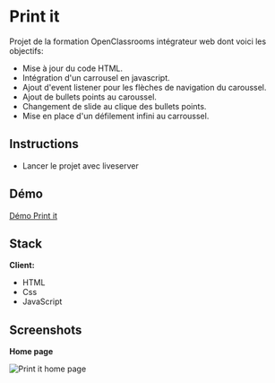 # Print it

Projet de la formation OpenClassrooms intégrateur web dont voici les objectifs:

- Mise à jour du code HTML.
- Intégration d'un carrousel en javascript.
- Ajout d'event listener pour les flèches de navigation du caroussel.
- Ajout de bullets points au caroussel.
- Changement de slide au clique des bullets points.
- Mise en place d'un défilement infini au carroussel.

## Instructions

- Lancer le projet avec liveserver

## Démo

[Démo Print it](https://yelhie.github.io/Print_it/)

## Stack

**Client:**

- HTML
- Css
- JavaScript

## Screenshots

**Home page**

![Print it home page](https://github.com/Yelhie/xi5ftcai605u/blob/master/img/printit_2024160855.jpg)
